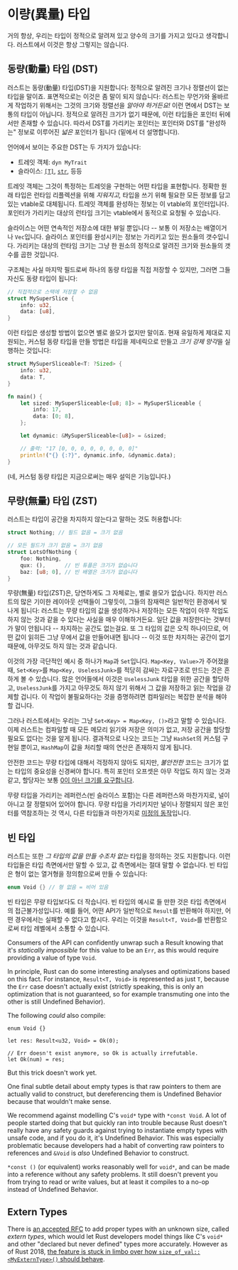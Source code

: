# 이량(異量) 타입

거의 항상, 우리는 타입이 정적으로 알려져 있고 양수의 크기를 가지고 있다고 생각합니다. 러스트에서 이것은 항상 그렇지는 않습니다.

## 동량(動量) 타입 (DST)

러스트는 동량(動量) 타입(DST)을 지원합니다: 정적으로 알려진 크기나 정렬선이 없는 타입을 말이죠. 표면적으로는 이것은 좀 말이 되지 않습니다: 러스트는 무언가와 올바르게 작업하기 위해서는 그것의 크기와 정렬선을 *알아야 하거든요!* 
이런 면에서 DST는 보통의 타입이 아닙니다. 정적으로 알려진 크기가 없기 때문에, 이런 타입들은 포인터 뒤에서만 존재할 수 있습니다. 
따라서 DST를 가리키는 포인터는 포인터와 DST를 "완성하는" 정보로 이루어진 *넓은* 포인터가 됩니다 (밑에서 더 설명합니다).

언어에서 보이는 주요한 DST는 두 가지가 있습니다: 

* 트레잇 객체: `dyn MyTrait`
* 슬라이스: [`[T]`][slice], [`str`], 등등

트레잇 객체는 그것이 특정하는 트레잇을 구현하는 어떤 타입을 표현합니다. 정확한 원래 타입은 런타임 리플렉션을 위해 *지워지고,* 타입을 쓰기 위해 필요한 모든 정보를 담고 있는 vtable로 대체됩니다. 트레잇 객체를 완성하는 정보는 이 vtable의 포인터입니다. 포인터가 가리키는 대상의 런타임 크기는 vtable에서 동적으로 요청될 수 있습니다. 

슬라이스는 어떤 연속적인 저장소에 대한 뷰일 뿐입니다 -- 보통 이 저장소는 배열이거나 `Vec`입니다. 슬라이스 포인터를 완성시키는 정보는 가리키고 있는 원소들의 갯수입니다. 
가리키는 대상의 런타임 크기는 그냥 한 원소의 정적으로 알려진 크기와 원소들의 갯수를 곱한 것입니다.

구조체는 사실 마지막 필드로써 하나의 동량 타입을 직접 저장할 수 있지만, 그러면 그들 자신도 동량 타입이 됩니다: 

```rust
// 직접적으로 스택에 저장할 수 없음
struct MySuperSlice {
    info: u32,
    data: [u8],
}
```

이런 타입은 생성할 방법이 없으면 별로 쓸모가 없지만 말이죠. 현재 유일하게 제대로 지원되는, 커스텀 동량 타입을 만들 방법은 타입을 제네릭으로 만들고 *크기 강제 망각*을 실행하는 것입니다: 

```rust
struct MySuperSliceable<T: ?Sized> {
    info: u32,
    data: T,
}

fn main() {
    let sized: MySuperSliceable<[u8; 8]> = MySuperSliceable {
        info: 17,
        data: [0; 8],
    };

    let dynamic: &MySuperSliceable<[u8]> = &sized;

    // 출력: "17 [0, 0, 0, 0, 0, 0, 0, 0]"
    println!("{} {:?}", dynamic.info, &dynamic.data);
}
```

(네, 커스텀 동량 타입은 지금으로써는 매우 설익은 기능입니다.)

## 무량(無量) 타입 (ZST)

러스트는 타입이 공간을 차지하지 않는다고 말하는 것도 허용합니다: 

```rust
struct Nothing; // 필드 없음 = 크기 없음

// 모든 필드가 크기 없음 = 크기 없음
struct LotsOfNothing {
    foo: Nothing,
    qux: (),      // 빈 튜플은 크기가 없습니다
    baz: [u8; 0], // 빈 배열은 크기가 없습니다
}
```

무량(無量) 타입(ZST)은, 당연하게도 그 자체로는, 별로 쓸모가 없습니다. 하지만 러스트의 많은 기이한 레이아웃 선택들이 그렇듯이, 그들의 잠재력은 일반적인 환경에서 빛나게 됩니다: 
러스트는 무량 타입의 값을 생성하거나 저장하는 모든 작업이 아무 작업도 하지 않는 것과 같을 수 있다는 사실을 매우 이해하거든요. 일단 값을 저장한다는 것부터가 말이 안됩니다 -- 차지하는 공간도 없는걸요. 
또 그 타입의 값은 오직 하나이므로, 어떤 값이 읽히든 그냥 무에서 값을 만들어내면 됩니다 -- 이것 또한 차지하는 공간이 없기 때문에, 아무것도 하지 않는 것과 같습니다.

이것의 가장 극단적인 예시 중 하나가 `Map`과 `Set`입니다. `Map<Key, Value>`가 주어졌을 때, `Set<Key>`를 `Map<Key, UselessJunk>`를 적당히 감싸는 자료구조로 만드는 것은 흔하게 볼 수 있습니다. 
많은 언어들에서 이것은 `UselessJunk` 타입을 위한 공간을 할당하고, `UselessJunk`를 가지고 아무것도 하지 않기 위해서 그 값을 저장하고 읽는 작업을 강제할 겁니다. 
이 작업이 불필요하다는 것을 증명하려면 컴파일러는 복잡한 분석을 해야 할 겁니다.

그러나 러스트에서는 우리는 그냥 `Set<Key> = Map<Key, ()>`라고 말할 수 있습니다. 이제 러스트는 컴파일할 때 모든 메모리 읽기와 저장은 의미가 없고, 저장 공간을 할당할 필요도 없다는 것을 알게 됩니다. 
결과적으로 나오는 코드는 그냥 `HashSet`의 커스텀 구현일 뿐이고, `HashMap`이 값을 처리할 때의 연산은 존재하지 않게 됩니다.

안전한 코드는 무량 타입에 대해서 걱정하지 않아도 되지만, *불안전한* 코드는 크기가 없는 타입의 중요성을 신경써야 합니다. 특히 포인터 오프셋은 아무 작업도 하지 않는 것과 같고, 할당자는 보통 [0이 아닌 크기를 요구합니다][alloc].

무량 타입을 가리키는 레퍼런스(빈 슬라이스 포함)는 다른 레퍼런스와 마찬가지로, 널이 아니고 잘 정렬되어 있어야 합니다. 무량 타입을 가리키지만 널이나 정렬되지 않은 포인터를 역참조하는 것 역시, 다른 타입들과 마찬가지로 [미정의 동작][ub]입니다.

[alloc]: https://doc.rust-lang.org/std/alloc/trait.GlobalAlloc.html#tymethod.alloc
[ub]: what-unsafe-does.html

## 빈 타입

러스트는 또한 *그 타입의 값을 만들 수조차 없는* 타입을 정의하는 것도 지원합니다. 이런 타입들은 타입 측면에서만 말할 수 있고, 값 측면에서는 절대 말할 수 없습니다. 
빈 타입은 형이 없는 열거형을 정의함으로써 만들 수 있습니다: 

```rust
enum Void {} // 형 없음 = 비어 있음
```
빈 타입은 무량 타입보다도 더 작습니다. 빈 타입의 예시로 들 만한 것은 타입 측면에서의 접근불가성입니다. 예를 들어, 어떤 API가 일반적으로 `Result`를 반환해야 하지만, 어떤 경우에서는 실패할 수 없다고 합시다. 
우리는 이것을 `Result<T, Void>`를 반환함으로써 타입 레벨에서 소통할 수 있습니다. 

Consumers of the API can confidently unwrap such a Result
knowing that it's *statically impossible* for this value to be an `Err`, as
this would require providing a value of type `Void`.

In principle, Rust can do some interesting analyses and optimizations based
on this fact. For instance, `Result<T, Void>` is represented as just `T`,
because the `Err` case doesn't actually exist (strictly speaking, this is only
an optimization that is not guaranteed, so for example transmuting one into the
other is still Undefined Behavior).

The following *could* also compile:

```rust,compile_fail
enum Void {}

let res: Result<u32, Void> = Ok(0);

// Err doesn't exist anymore, so Ok is actually irrefutable.
let Ok(num) = res;
```

But this trick doesn't work yet.

One final subtle detail about empty types is that raw pointers to them are
actually valid to construct, but dereferencing them is Undefined Behavior
because that wouldn't make sense.

We recommend against modelling C's `void*` type with `*const Void`.
A lot of people started doing that but quickly ran into trouble because
Rust doesn't really have any safety guards against trying to instantiate
empty types with unsafe code, and if you do it, it's Undefined Behavior.
This was especially problematic because developers had a habit of converting
raw pointers to references and `&Void` is *also* Undefined Behavior to
construct.

`*const ()` (or equivalent) works reasonably well for `void*`, and can be made
into a reference without any safety problems. It still doesn't prevent you from
trying to read or write values, but at least it compiles to a no-op instead
of Undefined Behavior.

## Extern Types

There is [an accepted RFC][extern-types] to add proper types with an unknown size,
called *extern types*, which would let Rust developers model things like C's `void*`
and other "declared but never defined" types more accurately. However as of
Rust 2018, [the feature is stuck in limbo over how `size_of_val::<MyExternType>()`
should behave][extern-types-issue].

[extern-types]: https://github.com/rust-lang/rfcs/blob/master/text/1861-extern-types.md
[extern-types-issue]: https://github.com/rust-lang/rust/issues/43467
[`str`]: https://doc.rust-lang.org/std/primitive.str.html
[slice]: https://doc.rust-lang.org/std/primitive.slice.html
